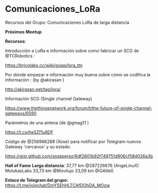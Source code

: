 # Comunicaciones_LoRa
Recursos del Grupo: Comunicaciones LoRa de larga distancia


**Próximos Meetup**



**Recursos**:

Introducción a LoRa e información sobre como fabricar un SCG de @TCRobotics :

https://bricolabs.cc/wiki/guias/lora_ttn

Por dónde empezar e información muy buena sobre cómo se codifica la información : (by @akirasan )

http://akirasan.net/tag/lora/

Información SCG (Single channel Gateway)

https://www.thethingsnetwork.org/forum/t/the-future-of-single-channel-gateways/6590

Parámetros de una antena (de @gmag11 )

https://t.co/heSZf1u8DF

Código de @256966288 (Xose)  para notificar por Telegram nuevos Gateway 'cercanos' y su estado:

https://gist.github.com/xoseperez/6df2601b92f749751d906cf58d026a3b



**Hall of Fame**  __Larga distancia__:
37,77 km @287226676 (AngeLinuX)   MolukasLabs
33,73 km @Movilujo
23,09 km @G4lile0

**Enlace de Telegram del grupo:**
https://t.me/joinchat/DmYSEhHLTCAfDOhDA_MOzw
